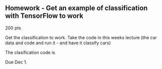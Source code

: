 
## Homework - Get an example of classification with TensorFlow to work

200 pts

Get the classification to work.  Take the code in this weeks lecture (the car data and
code and run it - and have it classify cars)

The clasification code is



Due Dec 1.

